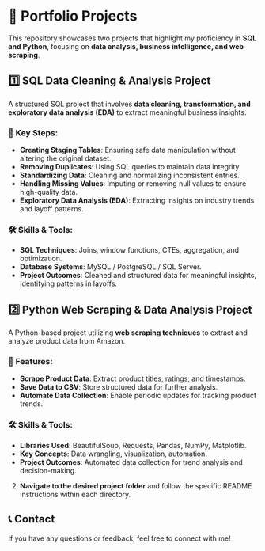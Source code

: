 # 📂 Portfolio Projects

This repository showcases two projects that highlight my proficiency in **SQL and Python**, focusing on **data analysis, business intelligence, and web scraping**.

## 1️⃣ SQL Data Cleaning & Analysis Project
A structured SQL project that involves **data cleaning, transformation, and exploratory data analysis (EDA)** to extract meaningful business insights.

### 🔹 Key Steps:
- **Creating Staging Tables**: Ensuring safe data manipulation without altering the original dataset.
- **Removing Duplicates**: Using SQL queries to maintain data integrity.
- **Standardizing Data**: Cleaning and normalizing inconsistent entries.
- **Handling Missing Values**: Imputing or removing null values to ensure high-quality data.
- **Exploratory Data Analysis (EDA)**: Extracting insights on industry trends and layoff patterns.

### 🛠️ Skills & Tools:
- **SQL Techniques**: Joins, window functions, CTEs, aggregation, and optimization.
- **Database Systems**: MySQL / PostgreSQL / SQL Server.
- **Project Outcomes**: Cleaned and structured data for meaningful insights, identifying patterns in layoffs.

## 2️⃣ Python Web Scraping & Data Analysis Project
A Python-based project utilizing **web scraping techniques** to extract and analyze product data from Amazon.

### 🔹 Features:
- **Scrape Product Data**: Extract product titles, ratings, and timestamps.
- **Save Data to CSV**: Store structured data for further analysis.
- **Automate Data Collection**: Enable periodic updates for tracking product trends.

### 🛠️ Skills & Tools:
- **Libraries Used**: BeautifulSoup, Requests, Pandas, NumPy, Matplotlib.
- **Key Concepts**: Data wrangling, visualization, automation.
- **Project Outcomes**: Automated data collection for trend analysis and decision-making.


2. **Navigate to the desired project folder** and follow the specific README instructions within each directory.

## 📞 Contact
If you have any questions or feedback, feel free to connect with me!

